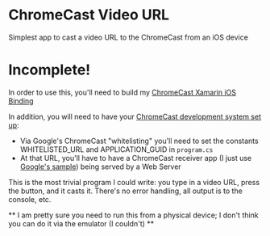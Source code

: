 ChromeCast Video URL
==========================

Simplest app to cast a video URL to the ChromeCast from an iOS device

# Incomplete!
In order to use this, you'll need to build my [ChromeCast Xamarin iOS Binding](https://github.com/lobrien/ChromeCast-Xam-iOS-Binding)

In addition, you will need to have your [ChromeCast development system set up](http://www.knowing.net/index.php/2013/08/10/chromecast-home-media-server-xamarin-ios-ftw/):

- Via Google's ChromeCast "whitelisting" you'll need to set the constants WHITELISTED_URL and APPLICATION_GUID in `program.cs`
- At that URL, you'll have to have a ChromeCast receiver app (I just use [Google's sample](https://github.com/googlecast/cast-ios-sample/tree/master/receiver)) being served by a Web Server

This is the most trivial program I could write: you type in a video URL, press the button, and it casts it. There's no error handling, all output is to the console, etc. 

** I am pretty sure you need to run this from a physical device; I don't think you can do it via the emulator (I couldn't) ** 
